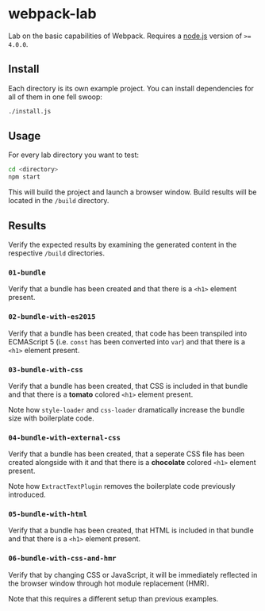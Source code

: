 # webpack-lab

Lab on the basic capabilities of Webpack. Requires a
[node.js](https://nodejs.org/en/) version of `>= 4.0.0`.

## Install

Each directory is its own example project. You can install dependencies for all
of them in one fell swoop:

```sh
./install.js
```

## Usage

For every lab directory you want to test:

```sh
cd <directory>
npm start
```

This will build the project and launch a browser window. Build results will be
located in the `/build` directory.

## Results

Verify the expected results by examining the generated content in the
respective `/build` directories.

### `01-bundle`

Verify that a bundle has been created and that there is a `<h1>` element
present.

### `02-bundle-with-es2015`

Verify that a bundle has been created, that code has been transpiled into
ECMAScript 5 (i.e. `const` has been converted into `var`) and that there is
a `<h1>` element present.

### `03-bundle-with-css`

Verify that a bundle has been created, that CSS is included in that bundle and
that there is a **tomato** colored `<h1>` element present.

Note how `style-loader` and `css-loader` dramatically increase the bundle size
with boilerplate code.

### `04-bundle-with-external-css`

Verify that a bundle has been created, that a seperate CSS file has been
created alongside with it and that there is a **chocolate** colored `<h1>`
element present.

Note how `ExtractTextPlugin` removes the boilerplate code previously
introduced.

### `05-bundle-with-html`

Verify that a bundle has been created, that HTML is included in that bundle and
that there is a `<h1>` element present.

### `06-bundle-with-css-and-hmr`

Verify that by changing CSS or JavaScript, it will be immediately reflected
in the browser window through hot module replacement (HMR).

Note that this requires a different setup than previous examples.
